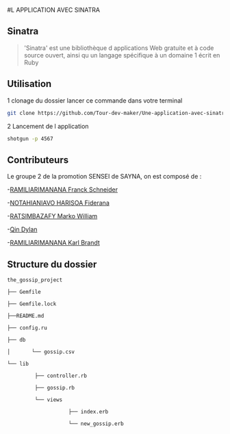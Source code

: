 #L APPLICATION AVEC SINATRA
## Sinatra
>'Sinatra' est une bibliothèque d applications Web gratuite et à code source ouvert, ainsi qu un langage spécifique à un domaine 1 écrit en Ruby

## Utilisation
1 clonage du dossier
lancer ce commande dans votre terminal 
```bash
git clone https://github.com/Tour-dev-maker/Une-application-avec-sinatra/
```
2 Lancement de l application
```bash
shotgun -p 4567
```

## Contributeurs

Le groupe 2 de la promotion SENSEI de SAYNA, on est composé de :

-[RAMILIARIMANANA Franck Schneider](https://github.com/schneider2100)

-[NOTAHIANIAVO HARISOA Fiderana](https://github.com/fiderana)

-[RATSIMBAZAFY Marko William](https://github.com/MARKOYOWAN)

-[Qin Dylan](https://github.com/Tour-dev-maker)

-[RAMILIARIMANANA Karl Brandt](https://github.com/KarlBrandt)
 
 ## Structure du dossier

```mermaid
the_gossip_project

├── Gemfile

├── Gemfile.lock

├──README.md

├── config.ru

├── db

│       └── gossip.csv

└── lib

         ├── controller.rb

         ├── gossip.rb

         └── views

                    ├── index.erb

                    └── new_gossip.erb


```
